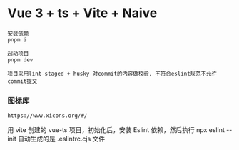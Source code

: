 # Vue 3 + ts + Vite + Naive

````
安装依赖
pnpm i

起动项目
pnpm dev 

项目采用lint-staged + husky 对commit的内容做校验, 不符合eslint规范不允许commit提交
````

### 图标库
```
https://www.xicons.org/#/
```

用 vite 创建的 vue-ts 项目，初始化后，安装 Eslint 依赖，然后执行
npx eslint --init
自动生成的是 .eslintrc.cjs 文件

